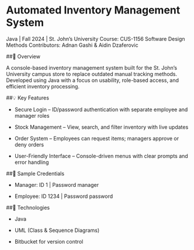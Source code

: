# Automated Inventory Management System
Java | Fall 2024 | St. John’s University
Course: CUS-1156 Software Design Methods
Contributors: Adnan Gashi & Aidin Dzaferovic

##📌 Overview

A console-based inventory management system built for the St. John’s University campus store to replace outdated manual tracking methods. Developed using Java with a focus on usability, role-based access, and efficient inventory processing.

##💡 Key Features

- Secure Login – ID/password authentication with separate employee and manager roles

- Stock Management – View, search, and filter inventory with live updates

- Order System – Employees can request items; managers approve or deny orders

- User-Friendly Interface – Console-driven menus with clear prompts and error handling

##🔐 Sample Credentials

- Manager: ID 1 | Password manager

- Employee: ID 1234 | Password password

##🧰 Technologies

- Java

- UML (Class & Sequence Diagrams)

- Bitbucket for version control


